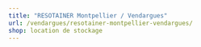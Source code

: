 ```yaml
---
title: "RESOTAINER Montpellier / Vendargues"
url: /vendargues/resotainer-montpellier-vendargues/
shop: location de stockage
---
```

